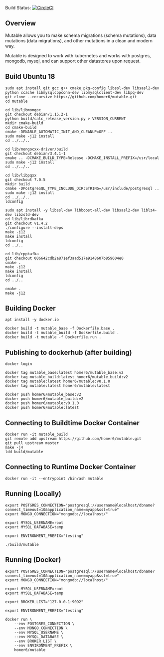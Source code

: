 
Build Status: [![CircleCI](https://circleci.com/gh/homer6/mutable.svg?style=svg)](https://circleci.com/gh/homer6/mutable)

Overview
--------

Mutable allows you to make schema migrations (schema mutations), data mutations (data migrations), and other mutations in a clean and modern way.

Mutable is designed to work with kubernetes and works with postgres, mongodb, mysql, and can support other datastores upon request.



Build Ubuntu 18
---------------

```
sudo apt install git gcc g++ cmake pkg-config libssl-dev libsasl2-dev python ccache libmysqlcppconn-dev libmysqlclient-dev libpq-dev
git clone --recursive https://github.com/homer6/mutable.git
cd mutable

cd lib/libmongoc
git checkout debian/1.15.2-1
python build/calc_release_version.py > VERSION_CURRENT
mkdir cmake-build
cd cmake-build
cmake -DENABLE_AUTOMATIC_INIT_AND_CLEANUP=OFF ..
sudo make -j12 install
cd ../../..

cd lib/mongocxx-driver/build
git checkout debian/3.4.1-1
cmake .. -DCMAKE_BUILD_TYPE=Release -DCMAKE_INSTALL_PREFIX=/usr/local
sudo make -j12 install
cd ../../..

cd lib/libpqxx
git checkout 7.0.5
mkdir build
cmake -DPostgreSQL_TYPE_INCLUDE_DIR:STRING=/usr/include/postgresql ..
sudo make -j12 install
cd ../../..
ldconfig

sudo apt install -y libssl-dev libboost-all-dev libsasl2-dev liblz4-dev libzstd-dev
cd lib/librdkafka
git checkout v1.4.2
./configure --install-deps
make -j12
make install
ldconfig
cd ../..

cd lib/cppkafka
git checkout 006642cdb2a871ef3aad517e9148607b859604e0
cmake .
make -j12
make install
ldconfig
cd ../..

cmake .
make -j12
```


Building Docker
---------------

```
apt install -y docker.io

docker build -t mutable_base -f Dockerfile.base .
docker build -t mutable_build -f Dockerfile.build .
docker build -t mutable -f Dockerfile.run .
```

Publishing to dockerhub (after building)
----------------------------------------

```
docker login

docker tag mutable_base:latest homer6/mutable_base:v2
docker tag mutable_build:latest homer6/mutable_build:v2
docker tag mutable:latest homer6/mutable:v0.1.0
docker tag mutable:latest homer6/mutable:latest

docker push homer6/mutable_base:v2
docker push homer6/mutable_build:v2
docker push homer6/mutable:v0.1.0
docker push homer6/mutable:latest
```



Connecting to Buildtime Docker Container
--------------------------------------

```
docker run -it mutable_build
git remote add upstream https://github.com/homer6/mutable.git
git pull upstream master
make -j4
ldd build/mutable
```


Connecting to Runtime Docker Container
--------------------------------------

```
docker run -it --entrypoint /bin/ash mutable
```







Running (Locally)
-----------------

```
export POSTGRES_CONNECTION="postgresql://username@localhost/dbname?connect_timeout=10&application_name=myapp&ssl=true"
export MONGO_CONNECTION="mongodb://localhost/"

export MYSQL_USERNAME=root
export MYSQL_DATABASE=temp

export ENVIRONMENT_PREFIX="testing"

./build/mutable
```



Running (Docker)
----------------

```
export POSTGRES_CONNECTION="postgresql://username@localhost/dbname?connect_timeout=10&application_name=myapp&ssl=true"
export MONGO_CONNECTION="mongodb://localhost/"

export MYSQL_USERNAME=root
export MYSQL_DATABASE=temp

export BROKER_LIST="127.0.0.1:9092"

export ENVIRONMENT_PREFIX="testing"

docker run \
    --env POSTGRES_CONNECTION \
    --env MONGO_CONNECTION \
    --env MYSQL_USERNAME \
    --env MYSQL_DATABASE \
    --env BROKER_LIST \
    --env ENVIRONMENT_PREFIX \
    homer6/mutable
```
